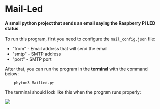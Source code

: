 # Mail-Led

#### A small python project that sends an email saying the Raspberry Pi LED status

To run this program, first you need to configure the `mail_config.json` file:

- "from" - Email address that will send the email
- "smtp" - SMTP address
- "port" - SMTP port

After that, you can run the program in the **terminal** with the command below:
    
        phyton3 MailLed.py

The terminal should look like this when the program runs properly:

![](file://IMG_3046.jpg)


